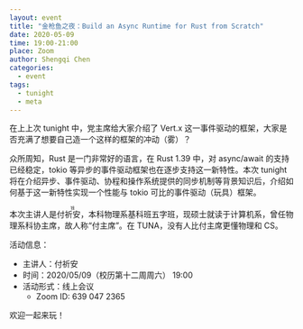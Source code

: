 ```yaml
---
layout: event
title: "金枪鱼之夜：Build an Async Runtime for Rust from Scratch"
date: 2020-05-09
time: 19:00-21:00
place: Zoom
author: Shengqi Chen
categories:
  - event
tags:
  - tunight
  - meta
---
```


在上上次 tunight 中，党主席给大家介绍了 Vert.x 这一事件驱动的框架，大家是否充满了想要自己造一个这样的框架的冲动（雾）？

众所周知，Rust 是一门非常好的语言，在 Rust 1.39 中，对 async/await 的支持已经稳定，tokio 等异步的事件驱动框架也在逐步支持这一新特性。本次 tunight 将在介绍异步、事件驱动、协程和操作系统提供的同步机制等背景知识后，介绍如何基于这一新特性实现一个性能与 tokio 可比的事件驱动（玩具）框架。

本次主讲人是付<ruby>祈安<rt>钱</rt></ruby>，本科物理系基科班五字班，现硕士就读于计算机系，曾任物理系科协主席，故人称“付主席”。在 TUNA，没有人比付主席更懂物理和 CS。

<!--more-->

活动信息：

* 主讲人：付祈安
* 时间：2020/05/09（校历第十二周周六） 19:00
* 活动形式：线上会议
  * Zoom ID: 639 047 2365

欢迎一起来玩！
